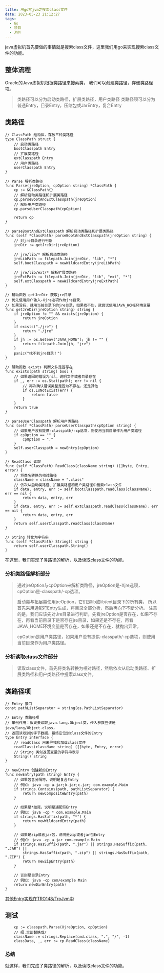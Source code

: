 ```yaml
---
title: 用go写jvm之搜索class文件
date: 2023-05-23 21:12:27
tags:
  - Go
  - 项目
  - JVM
---
```

java虚拟机首先要做的事情就是搜索class文件，这里我们用go来实现搜索class文件的功能。
<!-- more -->
## 整体流程
Oracle的Java虚拟机根据类路径来搜索类，
我们可以创建类路径，存储类路径项。

> 类路径可以分为启动类路径，扩展类路径，用户类路径
> 类路径项可以分为普通Entry，目录Entry，压缩包或JarEntry，复合Entry

## 类路径
````Golang
// ClassPath 结构体，存放三种类路径
type ClassPath struct {
	// 启动类路径
	bootClasspath Entry
	// 扩展类路径
	extClasspath Entry
	// 用户类路径
	userClasspath Entry
}

// Parse 解析类路径
func Parse(jreOption, cpOption string) *ClassPath {
	cp := &ClassPath{}
	// 解析启动类路径和扩展类路径
	cp.parseBootAndExtClasspath(jreOption)
	// 解析用户类路径
	cp.parseUserClasspath(cpOption)

	return cp
}

// parseBootAndExtClasspath 解析启动类路径和扩展类路径
func (self *ClassPath) parseBootAndExtClasspath(jreOption string) {
	// 对jre目录进行判断
	jreDir := getJreDir(jreOption)

	// jre/lib/* 解析启动类路径
	jreLibPath := filepath.Join(jreDir, "lib", "*")
	self.bootClasspath = newWildcardEntry(jreLibPath)

	// jre/lib/ext/* 解析扩展类路径
	jreExtPath := filepath.Join(jreDir, "lib", "ext", "*")
	self.extClasspath = newWildcardEntry(jreExtPath)
}

// 辅助函数 getJreDir 获取jre目录
// 优先使用用户输入-Xjre选项作为jre目录，
// 如果没有，就用当前目录下的jre目录，如果找不到，就尝试使用JAVA_HOME环境变量
func getJreDir(jreOption string) string {
	if jreOption != "" && exists(jreOption) {
		return jreOption
	}
	if exists("./jre") {
		return "./jre"
	}
	if jh := os.Getenv("JAVA_HOME"); jh != "" {
		return filepath.Join(jh, "jre")
	}
	panic("找不到jre目录！")
}

// 辅助函数 exists 判断文件是否存在
func exists(path string) bool {
	// 如果返回的错误为nil，说明文件或者目录存在
	if _, err := os.Stat(path); err != nil {
		// 再次确认错误类型是否为不存在，还是其他
		if os.IsNotExist(err) {
			return false
		}
	}
	return true
}

// parseUserClasspath 解析用户类路径
func (self *ClassPath) parseUserClasspath(cpOption string) {
	// 如果用户没有提供-classpath/-cp选项，则使用当前目录作为用户类路径
	if cpOption == "" {
		cpOption = "."
	}
	self.userClasspath = newEntry(cpOption)
}

// ReadClass 读取
func (self *ClassPath) ReadClass(className string) ([]byte, Entry, error) {
	// 将类名转换为相对路径
	className = className + ".class"
	// 依次从启动类路径、扩展类路径和用户类路径中搜索class文件
	if data, entry, err := self.bootClasspath.readClass(className); err == nil {
		return data, entry, err
	}
	if data, entry, err := self.extClasspath.readClass(className); err == nil {
		return data, entry, err
	}
	return self.userClasspath.readClass(className)
}

// String 转化为字符串
func (self *ClassPath) String() string {
	return self.userClasspath.String()
}
````
在这里，我们实现了类路径的解析，以及读取class文件的功能。

### 分析类路径解析部分
> 通过jreOption与cpOption来解析类路径，jreOption是-Xjre选项，cpOption是-classpath/-cp选项。
> 
> 启动类与拓展类使用jreOption，它们是lib或lib/ext目录下的所有类，
> 所以首先采用通配符Entry生成，将目录全部分析，然后再向下不断分析。
> 注意的是，我们应该先对Jre目录进行判断，先看jreOption是否存在，如果不存在，再看当前目录下是否存在jre目录，如果还是不存在，再看JAVA_HOME环境变量是否存在，如果还是不存在，就抛出异常。
> 
> cpOption是用户类路径，如果用户没有提供-classpath/-cp选项，则使用当前目录作为用户类路径。

### 分析读取class文件部分
> 读取class文件，首先将类名转换为相对路径，然后依次从启动类路径、扩展类路径和用户类路径中搜索class文件。

## 类路径项
````Golang
// Entry 接口
const pathListSeparator = string(os.PathListSeparator)

// Entry 类路径项
// 举例作用：假设要读取java.lang.Object类，传入参数应该是java/lang/Object.class，
// 返回读取到的字节数据，最终定位到class文件的Entry
type Entry interface {
	// readClass 用来寻找和加载class文件
	readClass(className string) ([]byte, Entry, error)
	// String 类似返回变量的字符串表示
	String() string
}

// newEntry 创建新的Entry
func newEntry(path string) Entry {
	// 如果包含分隔符，说明是复合Entry
	// 例如: java -cp a.jar;b.jar;c.jar; com.example.Main
	if strings.Contains(path, pathListSeparator) {
		return newCompositeEntry(path)
	}

	// 如果是*结尾，说明是通配符Entry
	// 例如: java -cp * com.example.Main
	if strings.HasSuffix(path, "*") {
		return newWildcardEntry(path)
	}

	// 如果是zip或者jar包，说明是zip或者jar包Entry
	// 例如: java -cp a.jar com.example.Main
	if strings.HasSuffix(path, ".jar") || strings.HasSuffix(path, ".JAR") ||
		strings.HasSuffix(path, ".zip") || strings.HasSuffix(path, ".ZIP") {
		return newZipEntry(path)
	}

	// 否则是目录Entry
	// 例如: java -cp com/example Main
	return newDirEntry(path)
}
````
[其他Entry实现在TRO148/TroJvm中](https://github.com/TRO148/TroJvm/tree/master/classpath)

## 测试
````Golang
    cp := classpath.Parse(XjreOption, cpOption)
	// 把.全部替换成/
	className := strings.Replace(cmd.class, ".", "/", -1)
	classData, _, err := cp.ReadClass(className)
````

### 总结
就这样，我们完成了类路径的解析，以及读取class文件的功能。
